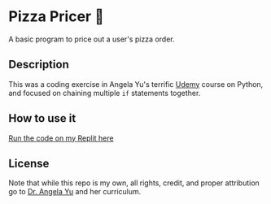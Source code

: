 # Pizza Pricer 🍕
A basic program to price out a user's pizza order.

## Description
This was a coding exercise in Angela Yu's terrific [Udemy](https://www.udemy.com/course/100-days-of-code/) course on Python, and focused on chaining multiple `if` statements together.

## How to use it
[Run the code on my Replit here](https://replit.com/@Clifton893/Pizza-Pricing-Calculator)

## License
Note that while this repo is my own, all rights, credit, and proper attribution go to [Dr. Angela Yu](https://www.udemy.com/user/4b4368a3-b5c8-4529-aa65-2056ec31f37e/) and her curriculum.
